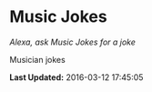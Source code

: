 # Music Jokes
*Alexa, ask Music Jokes for a joke*

Musician jokes

**Last Updated:** 2016-03-12 17:45:05